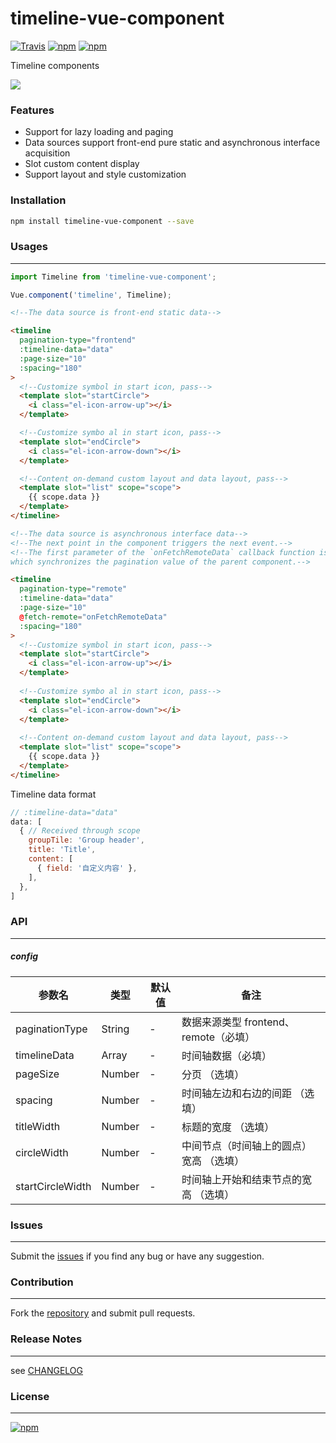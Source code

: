 timeline-vue-component
==========================

[![Travis](https://img.shields.io/travis/ybg555/timeline-vue-component.svg)](https://travis-ci.org/ybg555/timeline-vue-component) [![npm](https://img.shields.io/npm/dm/timeline-vue-component.svg)](https://www.npmjs.com/package/timeline-vue-component) [![npm](https://img.shields.io/npm/v/timeline-vue-component.svg)](https://www.npmjs.com/package/timeline-vue-component)

Timeline components

![](https://user-images.githubusercontent.com/6490371/38771016-1649e1b4-404e-11e8-9d8f-83e3c2c84fc6.png)

### Features

* Support for lazy loading and paging
* Data sources support front-end pure static and asynchronous interface acquisition
* Slot custom content display
* Support layout and style customization

### Installation

```sh
npm install timeline-vue-component --save
```

### Usages

---

```js
import Timeline from 'timeline-vue-component';

Vue.component('timeline', Timeline);
```

```html
<!--The data source is front-end static data-->

<timeline
  pagination-type="frontend"
  :timeline-data="data"
  :page-size="10"
  :spacing="180"
>
  <!--Customize symbol in start icon, pass-->
  <template slot="startCircle">
    <i class="el-icon-arrow-up"></i>
  </template>

  <!--Customize symbo al in start icon, pass-->
  <template slot="endCircle">
    <i class="el-icon-arrow-down"></i>
  </template>

  <!--Content on-demand custom layout and data layout, pass-->
  <template slot="list" scope="scope">
    {{ scope.data }}
  </template>
</timeline>
```

```html
<!--The data source is asynchronous interface data-->
<!--The next point in the component triggers the next event.-->
<!--The first parameter of the `onFetchRemoteData` callback function is page => {current,size},
which synchronizes the pagination value of the parent component.-->

<timeline
  pagination-type="remote"
  :timeline-data="data"
  :page-size="10"
  @fetch-remote="onFetchRemoteData"
  :spacing="180"
>
  <!--Customize symbol in start icon, pass-->
  <template slot="startCircle">
    <i class="el-icon-arrow-up"></i>
  </template>
  
  <!--Customize symbo al in start icon, pass-->
  <template slot="endCircle">
    <i class="el-icon-arrow-down"></i>
  </template>
  
  <!--Content on-demand custom layout and data layout, pass-->
  <template slot="list" scope="scope">
    {{ scope.data }}
  </template>
</timeline>
```

Timeline data format

```js
// :timeline-data="data"
data: [
  { // Received through scope
    groupTile: 'Group header',
    title: 'Title',
    content: [
      { field: '自定义内容' },
    ],
  },
]
```

### API

---

##### config

参数名 | 类型 | 默认值 | 备注
------------ | ------------- | ------------ | ---------
paginationType | String  | - | 数据来源类型 frontend、remote（必填）
timelineData | Array  | - | 时间轴数据（必填）
pageSize | Number  | - | 分页 （选填）
spacing | Number  | - | 时间轴左边和右边的间距 （选填）
titleWidth | Number  | - | 标题的宽度 （选填）
circleWidth | Number  | - | 中间节点（时间轴上的圆点）宽高 （选填）
startCircleWidth | Number  | - | 时间轴上开始和结束节点的宽高 （选填）


### Issues

---

Submit the [issues](https://github.com/ybg555/timeline-vue-component/issues) if you find any bug or have any suggestion.


### Contribution

---

Fork the [repository](https://github.com/ybg555/timeline-vue-component) and submit pull requests.


### Release Notes

---

see [CHANGELOG](https://github.com/ybg555/timeline-vue-component/blob/master/CHANGELOG.md)


### License

---

[![npm](https://img.shields.io/npm/l/timeline-vue-component.svg)]()

